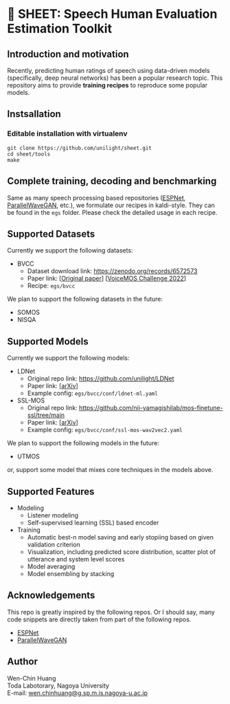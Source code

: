 # 📃 SHEET: Speech Human Evaluation Estimation Toolkit

## Introduction and motivation

Recently, predicting human ratings of speech using data-driven models (specifically, deep neural networks) has been a popular research topic. This repository aims to provide **training recipes** to reproduce some popular models.

## Instsallation 

### Editable installation with virtualenv 

```
git clone https://github.com/unilight/sheet.git
cd sheet/tools
make
```

## Complete training, decoding and benchmarking

Same as many speech processing based repositories ([ESPNet](https://github.com/espnet/espnet), [ParallelWaveGAN](https://github.com/kan-bayashi/ParallelWaveGAN), etc.), we formulate our recipes in kaldi-style. They can be found in the `egs` folder. Please check the detailed usage in each recipe.

## Supported Datasets

Currently we support the following datasets:

- BVCC
    - Dataset download link: https://zenodo.org/records/6572573
    - Paper link: [[Original paper](https://arxiv.org/abs/2105.02373)] [[VoiceMOS Challenge 2022](https://arxiv.org/abs/2203.11389)]
    - Recipe: `egs/bvcc`

We plan to support the following datasets in the future:

- SOMOS
- NISQA

## Supported Models

Currently we support the following models:

- LDNet
    - Original repo link: https://github.com/unilight/LDNet
    - Paper link: [[arXiv](https://arxiv.org/abs/2110.09103)]
    - Example config: `egs/bvcc/conf/ldnet-ml.yaml`
- SSL-MOS
    - Original repo link: https://github.com/nii-yamagishilab/mos-finetune-ssl/tree/main
    - Paper link: [[arXiv](https://arxiv.org/abs/2110.02635)]
    - Example config: `egs/bvcc/conf/ssl-mos-wav2vec2.yaml`

We plan to support the following models in the future:

- UTMOS

or, support some model that mixes core techniques in the models above.

## Supported Features

- Modeling
    - Listener modeling
    - Self-supervised learning (SSL) based encoder
- Training
    - Automatic best-n model saving and early stopiing based on given validation criterion
    - Visualization, including predicted score distribution, scatter plot of utterance and system level scores
    - Model averaging
    - Model ensembling by stacking


## Acknowledgements

This repo is greatly inspired by the following repos. Or I should say, many code snippets are directly taken from part of the following repos.

- [ESPNet](https://github.com/espnet/espnet)
- [ParallelWaveGAN](https://github.com/kan-bayashi/ParallelWaveGAN/)

## Author

Wen-Chin Huang  
Toda Labotorary, Nagoya University  
E-mail: wen.chinhuang@g.sp.m.is.nagoya-u.ac.jp